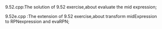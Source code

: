 9.52.cpp:The solution of 9.52 exercise,about evaluate the mid expression;  

9.52e.cpp :The extension of 9.52 exercise,about transform midExpression to RPNexpression and evaRPN;  


